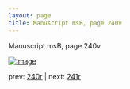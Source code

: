 ```yaml
---
layout: page
title: Manuscript msB, page 240v
---
```


Manuscript msB, page 240v

[![image](http://www.homermultitext.org/iipsrv?OBJ=IIP,1.0&FIF=/project/homer/pyramidal/deepzoom/hmt/vbbifolio/pending/vb_240v_241r.tif&WID=100&CVT=JPEG)](http://www.homermultitext.org/ict2/?urn=urn:cite2:hmt:vbbifolio.pending:vb_240v_241r)

prev:  [240r](../240r) | next:  [241r](../241r)

